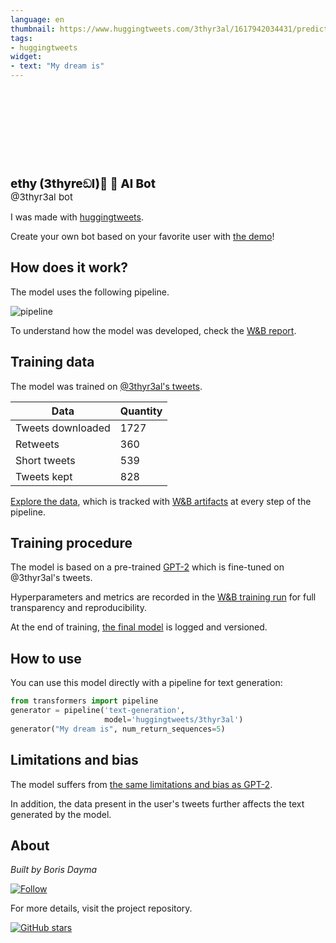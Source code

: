 ```yaml
---
language: en
thumbnail: https://www.huggingtweets.com/3thyr3al/1617942034431/predictions.png
tags:
- huggingtweets
widget:
- text: "My dream is"
---
```


<div>
<div style="width: 132px; height:132px; border-radius: 50%; background-size: cover; background-image: url('https://pbs.twimg.com/profile_images/1362160113247793153/VEYzwQTI_400x400.jpg')">
</div>
<div style="margin-top: 8px; font-size: 19px; font-weight: 800">ethy (3thyreඞl)🏺 🤖 AI Bot </div>
<div style="font-size: 15px">@3thyr3al bot</div>
</div>

I was made with [huggingtweets](https://github.com/borisdayma/huggingtweets).

Create your own bot based on your favorite user with [the demo](https://colab.research.google.com/github/borisdayma/huggingtweets/blob/master/huggingtweets-demo.ipynb)!

## How does it work?

The model uses the following pipeline.

![pipeline](https://github.com/borisdayma/huggingtweets/blob/master/img/pipeline.png?raw=true)

To understand how the model was developed, check the [W&B report](https://wandb.ai/wandb/huggingtweets/reports/HuggingTweets-Train-a-Model-to-Generate-Tweets--VmlldzoxMTY5MjI).

## Training data

The model was trained on [@3thyr3al's tweets](https://twitter.com/3thyr3al).

| Data | Quantity |
| --- | --- |
| Tweets downloaded | 1727 |
| Retweets | 360 |
| Short tweets | 539 |
| Tweets kept | 828 |

[Explore the data](https://wandb.ai/wandb/huggingtweets/runs/2tr059nk/artifacts), which is tracked with [W&B artifacts](https://docs.wandb.com/artifacts) at every step of the pipeline.

## Training procedure

The model is based on a pre-trained [GPT-2](https://huggingface.co/gpt2) which is fine-tuned on @3thyr3al's tweets.

Hyperparameters and metrics are recorded in the [W&B training run](https://wandb.ai/wandb/huggingtweets/runs/m9xvw9pq) for full transparency and reproducibility.

At the end of training, [the final model](https://wandb.ai/wandb/huggingtweets/runs/m9xvw9pq/artifacts) is logged and versioned.

## How to use

You can use this model directly with a pipeline for text generation:

```python
from transformers import pipeline
generator = pipeline('text-generation',
                     model='huggingtweets/3thyr3al')
generator("My dream is", num_return_sequences=5)
```

## Limitations and bias

The model suffers from [the same limitations and bias as GPT-2](https://huggingface.co/gpt2#limitations-and-bias).

In addition, the data present in the user's tweets further affects the text generated by the model.

## About

*Built by Boris Dayma*

[![Follow](https://img.shields.io/twitter/follow/borisdayma?style=social)](https://twitter.com/intent/follow?screen_name=borisdayma)

For more details, visit the project repository.

[![GitHub stars](https://img.shields.io/github/stars/borisdayma/huggingtweets?style=social)](https://github.com/borisdayma/huggingtweets)
